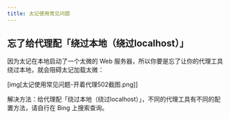 ```yaml
---
title: 太记使用常见问题
---
```



## 忘了给代理配「绕过本地（绕过localhost）」

因为太记在本地启动了一个太微的 Web 服务器，所以你要是忘了让你的代理工具绕过本地，就会阻碍太记加载太微：

[img[太记使用常见问题-开着代理502截图.png]]

解决方法：给代理配「绕过本地（绕过localhost）」，不同的代理工具有不同的配置方法，请自行在 Bing 上搜索查询。